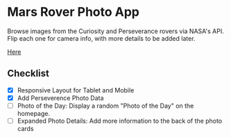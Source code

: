 # Mars Rover Photo App

Browse images from the Curiosity and Perseverance rovers via NASA's API. Flip each one for camera info, with more details to be added later.

[Here](https://marsroverphotoapp.netlify.app/)

## Checklist
- [X] Responsive Layout for Tablet and Mobile
- [X] Add Perseverence Photo Data
- [ ] Photo of the Day: Display a random "Photo of the Day" on the homepage.
- [ ] Expanded Photo Details: Add more information to the back of the photo cards
